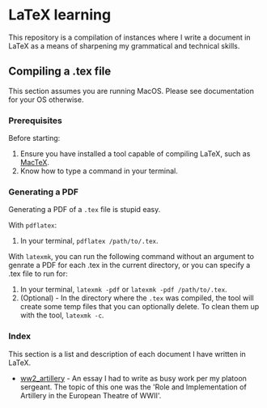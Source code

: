 # LaTeX learning

This repository is a compilation of instances where I write a document in LaTeX as a means of sharpening my grammatical and technical skills.

## Compiling a .tex file

This section assumes you are running MacOS. Please see documentation for your OS otherwise.

### Prerequisites

Before starting:

  1. Ensure you have installed a tool capable of compiling LaTeX, such as [MacTeX](https://tug.org/mactex/).
  1. Know how to type a command in your terminal.

### Generating a PDF

Generating a PDF of a `.tex` file is stupid easy.

With `pdflatex`:

  1. In your terminal, `pdflatex /path/to/.tex`.

With `latexmk`, you can run the following command without an argument to genrate a PDF for each .tex in the current directory, or you can specify a .tex file to run for:

  1. In your terminal, `latexmk -pdf` or `latexmk -pdf /path/to/.tex`.
  1. (Optional) - In the directory where the `.tex` was compiled, the tool will create some temp files that you can optionally delete. To clean them up with the tool, `latexmk -c`.

### Index

This section is a list and description of each document I have written in LaTeX.

  - [ww2_artillery](essays/ww2_artillery.tex) - An essay I had to write as busy work per my platoon sergeant. The topic of this one was the 'Role and Implementation of Artillery in the European Theatre of WWII'.
